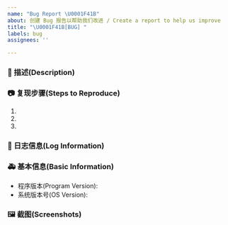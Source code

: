 ```yaml
---
name: "Bug Report \U0001F41B"
about: 创建 Bug 报告以帮助我们改进 / Create a report to help us improve
title: "\U0001F41B[BUG] "
labels: bug
assignees: ''

---
```


<!--
发布前请先尝试在 Issues 内搜索一下你的问题是否已经被提出过，
详细地描述 bug，让大家都能理解，请一定确定你所要发布的内容是一个 Bug，如果不确定请发 Question
别忘了填写标题，标题要简短的描述问题
Before posting, please try searching in Issues to see if your question has already been asked,
Describe the bug in detail so that everyone can understand it
Don't forget to fill in the title, which should briefly describe the problem
-->

### 🐛 描述(Description)
<!--
详细的描述该问题
Describe the problem in detail
-->


### 📷 复现步骤(Steps to Reproduce)

<!--
清晰描述复现步骤，让别人也能看到问题
确保上述步骤尽可能能够在大多数设备上 100% 复现，以便定位问题原因
Clearly describe the reproduction steps so that others can see the problem
Ensure that the above steps can be reproduced 100% on most devices as far as possible in order to locate the cause of the problem
-->
1. 
2. 
3. 

### 📄 日志信息(Log Information)
<!--
在程序内 设置 - 通用设置 - 存储空间 - 打开Logs文件夹 找到当天的日志，将文件上传或将关键部分写在此处，在内容的开始与结束上加上 ``` 单独作为一行，如下所示
Set in the program - General Settings - storage space - open the logs folder to find the log of the day, upload the file or write the key part here, and add ``` to the beginning and end of the content as a separate line, as shown below

```
你的日志内容
Your log content
```

-->

### 🚑 基本信息(Basic Information)

- 程序版本(Program Version):
- 系统版本号(OS Version): <!-- example Windows 10.19042.844(see winver) / macOS Monterey 12 / Ubuntu 20.04.2 LTS -->

### 🖼 截图(Screenshots)

<!--
截图可以贴在这里
Screenshots can be posted here
-->
